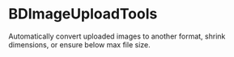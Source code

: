 # BDImageUploadTools
Automatically convert uploaded images to another format, shrink dimensions, or ensure below max file size.
